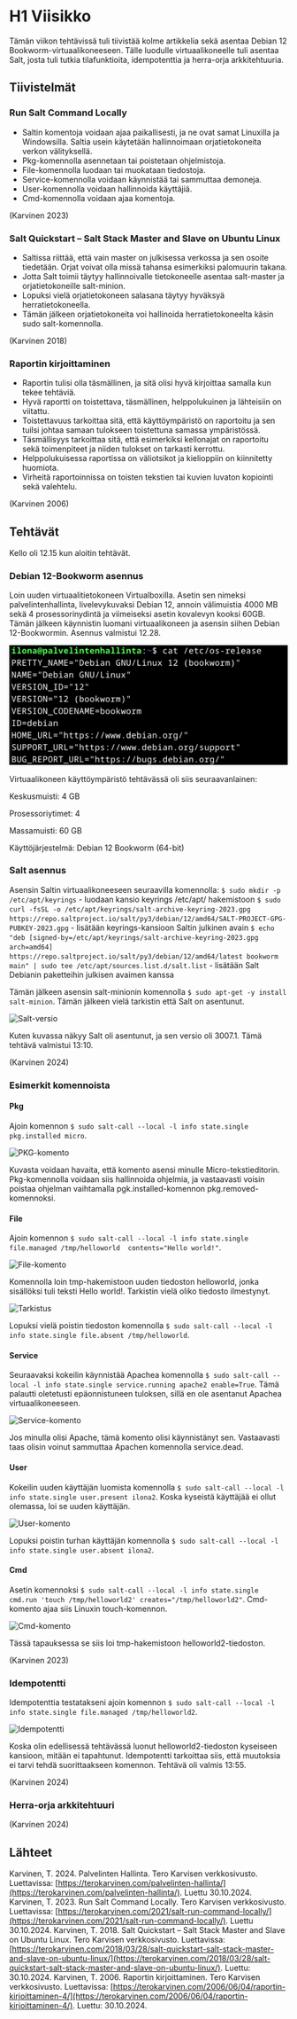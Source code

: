 # H1 Viisikko

Tämän viikon tehtävissä tuli tiivistää kolme artikkelia sekä asentaa Debian 12 Bookworm-virtuaalikoneeseen. Tälle luodulle virtuaalikoneelle tuli asentaa Salt, josta tuli tutkia tilafunktioita, idempotenttia ja herra-orja arkkitehtuuria.

## Tiivistelmät 

### Run Salt Command Locally

- Saltin komentoja voidaan ajaa paikallisesti, ja ne ovat samat Linuxilla ja Windowsilla. Saltia usein käytetään hallinnoimaan orjatietokoneita verkon välityksellä.
- Pkg-komennolla asennetaan tai poistetaan ohjelmistoja.
- File-komennolla luodaan tai muokataan tiedostoja.
- Service-komennolla voidaan käynnistää tai sammuttaa demoneja.
- User-komennolla voidaan hallinnoida käyttäjiä.
- Cmd-komennolla voidaan ajaa komentoja.

(Karvinen 2023)

### Salt Quickstart – Salt Stack Master and Slave on Ubuntu Linux

- Saltissa riittää, että vain master on julkisessa verkossa ja sen osoite tiedetään. Orjat voivat olla missä tahansa esimerkiksi palomuurin takana.
- Jotta Salt toimii täytyy hallinnoivalle tietokoneelle asentaa salt-master ja orjatietokoneille salt-minion.
- Lopuksi vielä orjatietokoneen salasana täytyy hyväksyä herratietokoneella.
- Tämän jälkeen orjatietokoneita voi hallinoida herratietokoneelta käsin sudo salt-komennolla.

(Karvinen 2018)

### Raportin kirjoittaminen

- Raportin tulisi olla täsmällinen, ja sitä olisi hyvä kirjoittaa samalla kun tekee tehtäviä.
- Hyvä raportti on toistettava, täsmällinen, helppolukuinen ja lähteisiin on viitattu.
- Toistettavuus tarkoittaa sitä, että käyttöympäristö on raportoitu ja sen tuilsi johtaa samaan tulokseen toistettuna samassa ympäristössä.
- Täsmällisyys tarkoittaa sitä, että esimerkiksi kellonajat on raportoitu sekä toimenpiteet ja niiden tulokset on tarkasti kerrottu.
- Helppolukuisessa raportissa on väliotsikot ja kielioppiin on kiinnitetty huomiota.
- Virheitä raportoinnissa on toisten tekstien tai kuvien luvaton kopiointi sekä valehtelu.

(Karvinen 2006)

## Tehtävät

Kello oli 12.15 kun aloitin tehtävät. 

### Debian 12-Bookworm asennus

Loin uuden virtuaalitietokoneen Virtualboxilla. Asetin sen nimeksi palvelintenhallinta, livelevykuvaksi Debian 12, annoin välimuistia 4000 MB sekä 4 prosessorinydintä ja viimeiseksi asetin kovalevyn kooksi 60GB. Tämän jälkeen käynnistin luomani virtuaalikoneen ja asensin siihen Debian 12-Bookwormin. Asennus valmistui 12.28.

![Käyttöjärjestelmä](Kuvat/h1_kayttojarjestelma.png)

Virtuaalikoneen käyttöympäristö tehtävässä oli siis seuraavanlainen: 

Keskusmuisti: 4 GB

Prosessoriytimet: 4

Massamuisti: 60 GB

Käyttöjärjestelmä: Debian 12 Bookworm (64-bit)

### Salt asennus

Asensin Saltin virtuaalikoneeseen seuraavilla komennolla:
`$ sudo mkdir -p /etc/apt/keyrings` - luodaan kansio keyrings /etc/apt/ hakemistoon
`$ sudo curl -fsSL -o /etc/apt/keyrings/salt-archive-keyring-2023.gpg https://repo.saltproject.io/salt/py3/debian/12/amd64/SALT-PROJECT-GPG-PUBKEY-2023.gpg` - lisätään keyrings-kansioon Saltin julkinen avain
`$ echo "deb [signed-by=/etc/apt/keyrings/salt-archive-keyring-2023.gpg arch=amd64] https://repo.saltproject.io/salt/py3/debian/12/amd64/latest bookworm main" | sudo tee /etc/apt/sources.list.d/salt.list` - lisätään Salt Debianin paketteihin julkisen avaimen kanssa

Tämän jälkeen asensin salt-minionin komennolla `$ sudo apt-get -y install salt-minion`. Tämän jälkeen vielä tarkistin että Salt on asentunut.

![Salt-versio](h1_saltversio.png)

Kuten kuvassa näkyy Salt oli asentunut, ja sen versio oli 3007.1. Tämä tehtävä valmistui 13:10.

(Karvinen 2024)

### Esimerkit komennoista

#### Pkg

Ajoin komennon `$ sudo salt-call --local -l info state.single pkg.installed micro`. 

![PKG-komento](h1_micro.png)

Kuvasta voidaan havaita, että komento asensi minulle Micro-tekstieditorin. Pkg-komennolla voidaan siis hallinnoida ohjelmia, ja vastaavasti voisin poistaa ohjelman vaihtamalla pgk.installed-komennon pkg.removed-komennoksi. 

#### File

Ajoin komennon `$ sudo salt-call --local -l info state.single file.managed /tmp/helloworld  contents="Hello world!"`.

![File-komento](h1_file.png)

Komennolla loin tmp-hakemistoon uuden tiedoston helloworld, jonka sisällöksi tuli teksti Hello world!. Tarkistin vielä oliko tiedosto ilmestynyt.

![Tarkistus](h1_helloworld.png)

Lopuksi vielä poistin tiedoston komennolla `$ sudo salt-call --local -l info state.single file.absent /tmp/helloworld`.

#### Service

Seuraavaksi kokeilin käynnistää Apachea komennolla `$ sudo salt-call --local -l info state.single service.running apache2 enable=True`. Tämä palautti oletetusti epäonnistuneen tuloksen, sillä en ole asentanut Apachea virtuaalikoneeseen.

![Service-komento](h1_service.png)

Jos minulla olisi Apache, tämä komento olisi käynnistänyt sen. Vastaavasti taas olisin voinut sammuttaa Apachen komennolla service.dead.

#### User

Kokeilin uuden käyttäjän luomista komennolla `$ sudo salt-call --local -l info state.single user.present ilona2`. Koska kyseistä käyttäjää ei ollut olemassa, loi se uuden käyttäjän. 

![User-komento](h1_user.png)

Lopuksi poistin turhan käyttäjän komennolla `$ sudo salt-call --local -l info state.single user.absent ilona2`.

#### Cmd

Asetin komennoksi `$ sudo salt-call --local -l info state.single cmd.run 'touch /tmp/helloworld2' creates="/tmp/helloworld2"`. Cmd-komento ajaa siis Linuxin touch-komennon. 

![Cmd-komento](h1_cmd.png)

Tässä tapauksessa se siis loi tmp-hakemistoon helloworld2-tiedoston.

(Karvinen 2023)

### Idempotentti

Idempotenttia testatakseni ajoin komennon `$ sudo salt-call --local -l info state.single file.managed /tmp/helloworld2`.

![Idempotentti](h1_idempotentti.png)

Koska olin edellisessä tehtävässä luonut helloworld2-tiedoston kyseiseen kansioon, mitään ei tapahtunut. Idempotentti tarkoittaa siis, että muutoksia ei tarvi tehdä suorittaakseen komennon. Tehtävä oli valmis 13:55.

(Karvinen 2024)

### Herra-orja arkkitehtuuri

(Karvinen 2024)


## Lähteet

Karvinen, T. 2024. Palvelinten Hallinta. Tero Karvisen verkkosivusto. Luettavissa: [https://terokarvinen.com/palvelinten-hallinta/](https://terokarvinen.com/palvelinten-hallinta/). Luettu 30.10.2024.
Karvinen, T. 2023. Run Salt Command Locally. Tero Karvisen verkkosivusto. Luettavissa: [https://terokarvinen.com/2021/salt-run-command-locally/](https://terokarvinen.com/2021/salt-run-command-locally/). Luettu 30.10.2024.
Karvinen, T. 2018. Salt Quickstart – Salt Stack Master and Slave on Ubuntu Linux. Tero Karvisen verkkosivusto. Luettavissa: [https://terokarvinen.com/2018/03/28/salt-quickstart-salt-stack-master-and-slave-on-ubuntu-linux/](https://terokarvinen.com/2018/03/28/salt-quickstart-salt-stack-master-and-slave-on-ubuntu-linux/). Luettu: 30.10.2024.
Karvinen, T. 2006. Raportin kirjoittaminen. Tero Karvisen verkkosivusto. Luettavissa: [https://terokarvinen.com/2006/06/04/raportin-kirjoittaminen-4/](https://terokarvinen.com/2006/06/04/raportin-kirjoittaminen-4/). Luettu: 30.10.2024.
